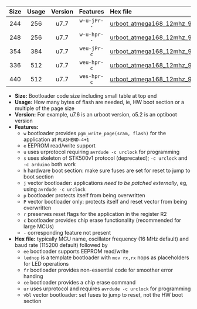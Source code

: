 |Size|Usage|Version|Features|Hex file|
|:-:|:-:|:-:|:-:|:--|
|244|256|u7.7|`w-u-jPr--`|[urboot_atmega168_12mhz_9600bps_lednop_ur_vbl.hex](https://raw.githubusercontent.com/stefanrueger/urboot.hex/main/mcus/atmega168/fcpu_12mhz/9600_bps/urboot_atmega168_12mhz_9600bps_lednop_ur_vbl.hex)|
|248|256|u7.7|`w-u-hpr--`|[urboot_atmega168_12mhz_9600bps_lednop_fr_ur.hex](https://raw.githubusercontent.com/stefanrueger/urboot.hex/main/mcus/atmega168/fcpu_12mhz/9600_bps/urboot_atmega168_12mhz_9600bps_lednop_fr_ur.hex)|
|354|384|u7.7|`weu-jPr-c`|[urboot_atmega168_12mhz_9600bps_ee_lednop_fr_ce_ur_vbl.hex](https://raw.githubusercontent.com/stefanrueger/urboot.hex/main/mcus/atmega168/fcpu_12mhz/9600_bps/urboot_atmega168_12mhz_9600bps_ee_lednop_fr_ce_ur_vbl.hex)|
|336|512|u7.7|`weu-hpr-c`|[urboot_atmega168_12mhz_9600bps_ee_lednop_fr_ce_ur.hex](https://raw.githubusercontent.com/stefanrueger/urboot.hex/main/mcus/atmega168/fcpu_12mhz/9600_bps/urboot_atmega168_12mhz_9600bps_ee_lednop_fr_ce_ur.hex)|
|440|512|u7.7|`wes-hpr-c`|[urboot_atmega168_12mhz_9600bps_ee_lednop_fr_ce.hex](https://raw.githubusercontent.com/stefanrueger/urboot.hex/main/mcus/atmega168/fcpu_12mhz/9600_bps/urboot_atmega168_12mhz_9600bps_ee_lednop_fr_ce.hex)|

- **Size:** Bootloader code size including small table at top end
- **Usage:** How many bytes of flash are needed, ie, HW boot section or a multiple of the page size
- **Version:** For example, u7.6 is an urboot version, o5.2 is an optiboot version
- **Features:**
  + `w` bootloader provides `pgm_write_page(sram, flash)` for the application at `FLASHEND-4+1`
  + `e` EEPROM read/write support
  + `u` uses urprotocol requiring `avrdude -c urclock` for programming
  + `s` uses skeleton of STK500v1 protocol (deprecated); `-c urclock` and `-c arduino` both work
  + `h` hardware boot section: make sure fuses are set for reset to jump to boot section
  + `j` vector bootloader: applications *need to be patched externally*, eg, using `avrdude -c urclock`
  + `p` bootloader protects itself from being overwritten
  + `P` vector bootloader only: protects itself and reset vector from being overwritten
  + `r` preserves reset flags for the application in the register R2
  + `c` bootloader provides chip erase functionality (recommended for large MCUs)
  + `-` corresponding feature not present
- **Hex file:** typically MCU name, oscillator frequency (16 MHz default) and baud rate (115200 default) followed by
  + `ee` bootloader supports EEPROM read/write
  + `lednop` is a template bootloader with `mov rx,rx` nops as placeholders for LED operations
  + `fr` bootloader provides non-essential code for smoother error handing
  + `ce` bootloader provides a chip erase command
  + `ur` uses urprotocol and requires `avrdude -c urclock` for programming
  + `vbl` vector bootloader: set fuses to jump to reset, not the HW boot section
